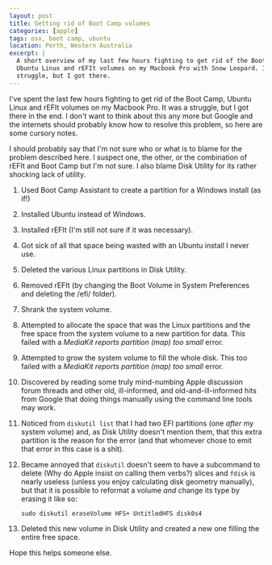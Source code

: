 ```yaml
---
layout: post
title: Getting rid of Boot Camp volumes
categories: [apple]
tags: osx, boot camp, ubuntu
location: Perth, Western Australia
excerpt: |
  A short overview of my last few hours fighting to get rid of the Boot Camp,
  Ubuntu Linux and rEFIt volumes on my Macbook Pro with Snow Leopard. It was a 
  struggle, but I got there.
---
```


I've spent the last few hours fighting to get rid of the Boot Camp, Ubuntu
Linux and rEFIt volumes on my Macbook Pro. It was a struggle, but I got there
in the end. I don't want to think about this any more but Google and the
internets should probably know how to resolve this problem, so here are some
cursory notes.

I should probably say that I'm not sure who or what is to blame for the
problem described here. I suspect one, the other, or the combination of rEFIt
and Boot Camp but I'm not sure. I also blame Disk Utility for its rather
shocking lack of utility.

1. Used Boot Camp Assistant to create a partition for a Windows install (as if!)

2. Installed Ubuntu instead of Windows.

3. Installed rEFIt (I'm still not sure if it was necessary).

4. Got sick of all that space being wasted with an Ubuntu install I never use.

5. Deleted the various Linux partitions in Disk Utility.

6. Removed rEFIt (by changing the Boot Volume in System Preferences and 
   deleting the /efi/ folder).

7. Shrank the system volume.

8. Attempted to allocate the space that was the Linux partitions and the free
   space from the system volume to a new partition for data. This failed with 
   a *MediaKit reports partition (map) too small* error.

9. Attempted to grow the system volume to fill the whole disk. This too failed
   with a *MediaKit reports partition (map) too small* error.

10. Discovered by reading some truly mind-numbing Apple discussion forum
    threads and other old, ill-informed, and old-and-ill-informed hits from 
    Google that doing things manually using the command line tools may work.

11. Noticed from `diskutil list` that I had two EFI partitions (one *after* my
    system volume) and, as Disk Utility doesn't mention them, that this extra
    partition is the reason for the error (and that whomever chose to emit 
    that error in this case is a shit).

12. Became annoyed that `diskutil` doesn't seem to have a subcommand to delete
    (Why do Apple insist on calling them verbs?) slices and `fdisk` is nearly
    useless (unless you enjoy calculating disk geometry manually), but that it
    is possible to reformat a volume *and* change its type by erasing it like 
    so:

        sudo diskutil eraseVolume HFS+ UntitledHFS disk0s4

13. Deleted this new volume in Disk Utility and created a new one filling the
    entire free space.

Hope this helps someone else.
